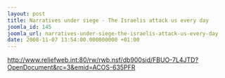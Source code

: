 ```yaml
---
layout: post
title: Narratives under siege - The Israelis attack us every day
joomla_id: 145
joomla_url: narratives-under-siege-the-israelis-attack-us-every-day
date: 2008-11-07 13:54:00.000000000 +01:00
---
```

<p><a href="http://www.reliefweb.int:80/rw/rwb.nsf/db900sid/FBUO-7L4JTD?OpenDocument&rc=3&emid=ACOS-635PFR">http://www.reliefweb.int:80/rw/rwb.nsf/db900sid/FBUO-7L4JTD?OpenDocument&rc=3&emid=ACOS-635PFR</a></p>

